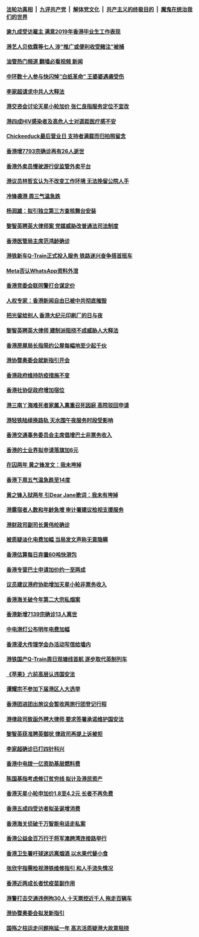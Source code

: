 ####  [法轮功真相](../../../../basic/blob/master/README.md?t=11300002) &nbsp;|&nbsp; [九评共产党](../../../../9ping.md/blob/master/README.md?t=11300002) &nbsp;|&nbsp; [解体党文化](../../../../jtdwh.md/blob/master/README.md?t=11300002)  &nbsp;|&nbsp; [共产主义的终极目的](../../../../gczydzjmd.md/blob/master/README.md?t=11300002) &nbsp;|&nbsp; [魔鬼在统治我们的世界](../../../../mgztzwmdsj.md/blob/master/README.md?t=11300002) 

#### [逾九成受访雇主 满意2019年香港毕业生工作表现](../pages/nsc415/n13875019.md?t=11300002) 

#### [港艺人贝依霖等七人 涉“推广或便利收受赌注”被捕](../pages/nsc415/n13875008.md?t=11300002) 

#### [油管热门频道 翻墙必看视频 新闻](http://129.146.143.75:81/youtube.html?11300002)

#### [中环数十人参与快闪悼“白纸革命” 王婆婆遇袭受伤](../pages/nsc415/n13875000.md?t=11300002) 

#### [李家超请求中共人大释法](../pages/nsc415/n13874987.md?t=11300002) 

#### [港交咨会讨论天星小轮加价 张仁良指服务定位不宜改](../pages/nsc415/n13874983.md?t=11300002) 

#### [港四成HIV感染者及高危人士对遥距医疗感不安](../pages/nsc415/n13874978.md?t=11300002) 

#### [Chickeeduck最后营业日 支持者满载而归拍照留念](../pages/nsc415/n13874972.md?t=11300002) 

#### [香港增7793宗确诊再有26人逝世](../pages/nsc415/n13874957.md?t=11300002) 

#### [香港外卖员慢驶游行促监管外卖平台](../pages/nsc415/n13874369.md?t=11300002) 

#### [港议员林哲玄认为不改变工作环境 无法挽留公院人手](../pages/nsc415/n13874360.md?t=11300002) 

#### [冷锋袭港 周三气温急跌](../pages/nsc415/n13874353.md?t=11300002) 

#### [杨润雄：拟引独立第三方查核舞台安装](../pages/nsc415/n13874316.md?t=11300002) 

#### [黎智英聘英大律师案 党媒威胁改普通法司法制度](../pages/nsc415/n13874284.md?t=11300002) 

#### [香港医管局主席范鸿龄确诊](../pages/nsc415/n13874309.md?t=11300002) 

#### [港铁新车Q-Train正式投入服务 铁路迷兴奋争搭首班车](../pages/nsc415/n13874296.md?t=11300002) 

#### [Meta否认WhatsApp资料外泄](../pages/nsc415/n13874290.md?t=11300002) 

#### [香港竞委会联同警打合谋定价](../pages/nsc415/n13874288.md?t=11300002) 

#### [人权专家：香港新闻自由已被中共彻底摧毁](../pages/nsc415/n13874041.md?t=11300002) 

#### [把光留给别人 香港大纪元印刷厂的日与夜](../pages/nsc415/n13873449.md?t=11300002) 

#### [黎智英聘英大律师 建制派阻挠不成威胁人大释法](../pages/nsc415/n13872760.md?t=11300002) 

#### [香港房屋局长指简约公屋每幅地至少起千伙](../pages/nsc415/n13872648.md?t=11300002) 

#### [港协暨奥委会就新指引开会](../pages/nsc415/n13872619.md?t=11300002) 

#### [香港政府维持防疫措施不变](../pages/nsc415/n13872590.md?t=11300002) 

#### [香港社协促政府增加宿位](../pages/nsc415/n13872583.md?t=11300002) 

#### [港三南丫海难死者家属入禀重召死因庭 高院驳回申请](../pages/nsc415/n13872581.md?t=11300002) 

#### [港轻铁陆续换路轨 天水围午夜服务时段受影响](../pages/nsc415/n13872578.md?t=11300002) 

#### [香港交通事务委员会主席倡增巴士非票务收入](../pages/nsc415/n13872575.md?t=11300002) 

#### [香港的士业界拟申请落旗加6元](../pages/nsc415/n13872565.md?t=11300002) 

#### [在囚两年 黄之锋发文：我未垮掉](../pages/nsc415/n13872004.md?t=11300002) 

#### [香港下周五气温急跌至14度](../pages/nsc415/n13871938.md?t=11300002) 

#### [黄之锋入狱两年 引Dear Jane歌词：我未有垮掉](../pages/nsc415/n13871928.md?t=11300002) 

#### [港露宿者人数和年龄急增 审计署建议检视支援服务](../pages/nsc415/n13871924.md?t=11300002) 

#### [港财政司副司长黄伟纶确诊](../pages/nsc415/n13871918.md?t=11300002) 

#### [被质疑淡化电费加幅 当局发文声称无意隐瞒](../pages/nsc415/n13871914.md?t=11300002) 

#### [香港估算每日弃置60吨快测包](../pages/nsc415/n13871896.md?t=11300002) 

#### [香港专营巴士申请加价约一至两成](../pages/nsc415/n13871881.md?t=11300002) 

#### [议员建议港府协助增加天星小轮非票务收入](../pages/nsc415/n13871200.md?t=11300002) 

#### [香港海关破今年第二大宗私烟案](../pages/nsc415/n13871193.md?t=11300002) 

#### [香港新增7139宗确诊13人离世](../pages/nsc415/n13871191.md?t=11300002) 

#### [中电港灯公布明年电费加幅](../pages/nsc415/n13871184.md?t=11300002) 

#### [香港浸大传理学会办活动写信给墙内](../pages/nsc415/n13871178.md?t=11300002) 

#### [港铁国产Q-Train周日观塘线首航 逐步取代英制列车](../pages/nsc415/n13871173.md?t=11300002) 

#### [《苹果》六前高层认违国安法](../pages/nsc415/n13871129.md?t=11300002) 

#### [谭耀宗不参加下届港区人大选举](../pages/nsc415/n13870537.md?t=11300002) 

#### [香港团进团出旅议会暂收两旅行团登记行程](../pages/nsc415/n13870532.md?t=11300002) 

#### [港律政司致函外聘大律师 要求签署承诺维护国安法](../pages/nsc415/n13870527.md?t=11300002) 

#### [黎智英获准聘英御状 律政司再提上诉被拒](../pages/nsc415/n13870522.md?t=11300002) 

#### [李家超确诊已打四针科兴](../pages/nsc415/n13870515.md?t=11300002) 

#### [香港中电拨一亿资助基层燃料费](../pages/nsc415/n13870505.md?t=11300002) 

#### [陈国基指考虑修订贫穷线 拟计及港民资产](../pages/nsc415/n13870490.md?t=11300002) 

#### [香港天星小轮申加价1.8至4.2元 长者不再免费](../pages/nsc415/n13870487.md?t=11300002) 

#### [香港五成四受访者拟圣诞增消费](../pages/nsc415/n13870480.md?t=11300002) 

#### [香港海关侦破千万智能电话走私案](../pages/nsc415/n13869852.md?t=11300002) 

#### [香港公益金百万行于将军澳跨湾连接路举行](../pages/nsc415/n13869848.md?t=11300002) 

#### [香港卫生署吁球迷远离烟酒 以水果代替小食](../pages/nsc415/n13869841.md?t=11300002) 

#### [张欣宇指需检视港铁维修指引 和人手流失情况](../pages/nsc415/n13869837.md?t=11300002) 

#### [香港近两成长者忧疫苗副作用](../pages/nsc415/n13869833.md?t=11300002) 

#### [港警打击交通违例拘30人 十天票控近千人 拖走百辆车](../pages/nsc415/n13869823.md?t=11300002) 

#### [港协暨奥委会拟发新指引](../pages/nsc415/n13869821.md?t=11300002) 

#### [国殇之柱运走问题拖延一年 高志活质疑港大故意阻挠](../pages/nsc415/n13869660.md?t=11300002) 

<img src='http://gfw-breaker.win/goodnews/indexes/nsc415.md' width='0px' height='0px'/>
